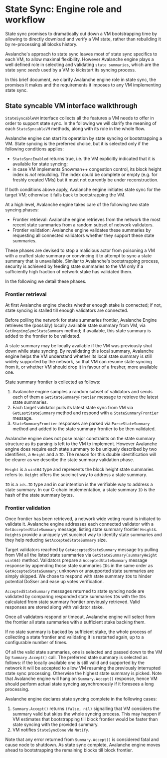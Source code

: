 # State Sync: Engine role and workflow

State sync promises to dramatically cut down a VM bootstrapping time by allowing to directly download and verify a VM state, rather than rebuilding it by re-processing all blocks history.

Avalanche's approach to state sync leaves most of state sync specifics to each VM, to allow maximal flexibility. However Avalanche engine plays a well defined role in selecting and validating `state summaries`, which are the state sync *seeds* used by a VM to kickstart its syncing process.

In this brief document, we clarify Avalanche engine role in state sync, the promises it makes and the requirements it imposes to any VM implementing state sync.

## State syncable VM interface walkthrough

`StateSyncableVM` interface collects all the features a VM needs to offer in order to support state sync. In the following we will clarify the meaning of each `StateSyncableVM` methods, along with its role in the whole flow.

Avalanche engine can start its operation by state syncing or bootstrapping a VM. State syncing is the preferred choice, but it is selected only if the following conditions applies:

- `StateSyncEnabled` returns true, i.e. the VM explicitly indicated that it is available for state syncing;
- in case VM implements Snowman++ congestion control, its block height index is *not* rebuilding. The index could be complete or empty (e.g. for freshly created VMs) but it must not currently be under reconstruction.

If both conditions above apply, Avalanche engine initiates state sync for the target VM; otherwise it falls back to bootstrapping the VM.

At a high level, Avalanche engine takes care of the following two state syncing phases:

- Frontier retrieval: Avalanche engine retrieves from the network the most recent state summaries from a random subset of network validators.
- Frontier validation: Avalanche engine validates these summaries by requesting all connected validators whether they support these state summaries.

These phases are devised to stop a malicious actor from poisoning a VM with a crafted state summary or convincing it to attempt to sync a state summary that is unavailable. Similar to Avalanche's bootstrapping process, security is achieved by feeding state summaries to the VM only if a sufficiently high fraction of network stake has validated them.

In the following we detail these phases.

### Frontier retrieval

At first Avalanche engine checks whether enough stake is connected; if not, state syncing is stalled till enough validators are connected.

Before polling the network for state summaries frontier, Avalanche Engine retrieves the (possibly) locally available state summary from VM, via `GetOngoingSyncStateSummary` method; if available, this state summary is added to the frontier to be validated.

A state summary may be locally available if the VM was previously shut down while state syncing. By revalidating this local summary, Avalanche engine helps the VM understand whether its local state summary is still widely supported by the network, so that VM can resume state syncing from it, or whether VM should drop it in favour of a fresher, more available one.

State summary frontier is collected as follows:

1. Avalanche engine samples a random subset of validators and sends each of them a `GetStateSummaryFrontier` message to retrieve the latest state summaries.
2. Each target validator pulls its latest state sync from VM via `GetLastStateSummary` method and respond with a `StateSummaryFrontier` message.
3. `StateSummaryFrontier` responses are parsed via `ParseStateSummary` method and added to the state summary frontier to be then validated.

Avalanche engine does not pose major constraints on the state summary structure as its parsing is left to the VM to implement. However Avalanche engine does require each state summary to be uniquely described by two identifiers, a `Height` and a `ID`. The reason for this double identification will be clearer as we describe the state summary validation phase.

`Height` is a `uint64` type and represents the block height state summaries refers to. `Height` offers the succinct way to address a state summary.

`ID` is a `ids.ID` type and in our intention is the verifiable way to address a state summary. In our C-chain implementation, a state summary `ID` is the hash of the state summary bytes.

### Frontier validation

Once frontier has been retrieved, a network wide voting round is initiated to validate it. Avalanche engine addresses each connected validator with a `GetAcceptedStateSummary` message, listing state summary frontier `Height`s. `Height`s provide a uniquely yet succinct way to identify state summaries and they help reducing `GetAcceptedStateSummary` size.

Target validators reached by `GetAcceptedStateSummary` message try pulling from VM all the listed state summaries via `GetStateSummary(summaryHeight uint64)` method. Validators prepare a `AcceptedStateSummary` message response by appending those state summaries `ID`s in the same order as `GetAcceptedStateSummary`; unknown or unsupported state summaries are simply skipped. We chose to respond with state summary `ID`s to hinder potential DoSser and ease up votes verification.

`AcceptedStateSummary` messages returned to state syncing node are validated by comparing responded state summaries `ID`s with the `ID`s calculated from state summary frontier previously retrieved. Valid responses are stored along with validator stake.

Once all validators respond or timeout, Avalanche engine will select from the frontier all state summaries with a sufficient stake backing them.

If no state summary is backed by sufficient stake, the whole process of collecting a state frontier and validating it is restarted again, up to a configurable number of times.

Of all the valid state summaries, one is selected and passed down to the VM by `Summary.Accept()` call. The preferred state summary is selected as follows: if the locally available one is still valid and supported by the network it will be accepted to allow VM resuming the previously interrupted state sync processing. Otherwise the highest state summary is picked. Note that Avalanche engine will hang on `Summary.Accept()` response, hence VM should perform actual state syncing asynchronously if it foresees a long processing.

Avalanche engine declares state syncing complete in the following cases:

1. `Summary.Accept()` returns `(false, nil)` signalling that VM considers the summary valid but skips the whole syncing process. This may happen if VM estimates that bootstrapping till block frontier would be faster than state syncing with the provided summary.
2. VM notifies  `StateSyncDone` via `Notify`.

Note that any error returned from `Summary.Accept()` is considered fatal and cause node to shutdown.
As state sync complete, Avalanche engine moves ahead to bootstrapping the remaining blocks till block frontier.
